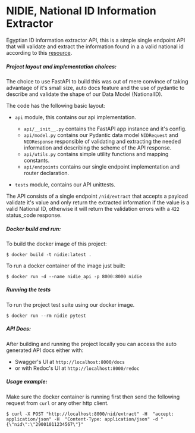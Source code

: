# NIDIE, National ID Information Extractor

Egyptian ID information extractor API, this is a simple single endpoint API that will validate and extract the information found in a a valid national id according to this [resource](https://ar.wikipedia.org/wiki/%D8%A8%D8%B7%D8%A7%D9%82%D8%A9_%D8%A7%D9%84%D8%B1%D9%82%D9%85_%D8%A7%D9%84%D9%82%D9%88%D9%85%D9%8A_%D8%A7%D9%84%D9%85%D8%B5%D8%B1%D9%8A%D8%A9#%D9%88%D8%B5%D9%81_%D8%A7%D9%84%D8%B1%D9%82%D9%85_%D8%A7%D9%84%D9%82%D9%88%D9%85%D9%8A).

##### Project layout and implementation choices:
The choice to use FastAPI to build this was out of mere convince of taking advantage of it's small size, auto docs feature and the use of pydantic to describe and validate the shape of our Data Model (NationalID).

The code has the following basic layout:
- `api` module, this contains our api implementation.
  - `api/__init__.py` contains the FastAPI app instance and it's config.
  - `api/model.py` contains our Pydantic data model `NIDRequest` and `NIDResponse` responsible of validating and extracting the needed information and describing the scheme of the API response.
  - `api/utils.py` contains simple utility functions and mapping constants.
  - `api/endpoints` contains our single endpoint implementation and router declaration.

- `tests` module, contains our API unittests.

The API consists of a single endpoint `/nid/extract` that accepts a payload validate it's value and only return the extracted information if the value is a valid National ID, otherwise it will return the validation errors with a `422` status_code response.

##### Docker build and run:
To build the docker image of this project:
```
$ docker build -t nidie:latest .
```

To run a docker container of the image just built:
```
$ docker run -d --name nidie_api -p 8000:8000 nidie
```

##### Running the tests
To run the project test suite using our docker image.
```
$ docker run --rm nidie pytest
```

##### API Docs:
After building and running the project locally you can access the auto generated API docs either with:
- Swagger's UI at `http://localhost:8000/docs`
- or with Redoc's UI at `http://localhost:8000/redoc`

##### Usage example:
Make sure the docker container is running first then send the following request from `curl` or any other http client.

```
$ curl -X POST "http://localhost:8000/nid/extract" -H  "accept: application/json" -H  "Content-Type: application/json" -d "{\"nid\":\"29001011234567\"}"
```
